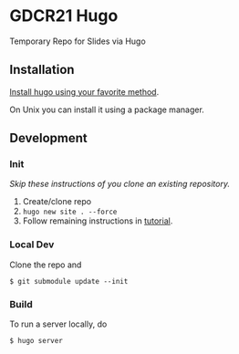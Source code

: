 # GDCR21 Hugo

Temporary Repo for Slides via Hugo

## Installation

[Install hugo using your favorite method](https://gohugo.io/getting-started/quick-start/).

On Unix you can install it using a package manager.

## Development

### Init

*Skip these instructions of you clone an existing repository.*

1. Create/clone repo
1. `hugo new site . --force`
1. Follow remaining instructions in [tutorial](https://github.com/dzello/reveal-hugo/#create-your-first-presentation).

### Local Dev

Clone the repo and

```console
$ git submodule update --init
```

### Build

To run a server locally, do

```console
$ hugo server
```
